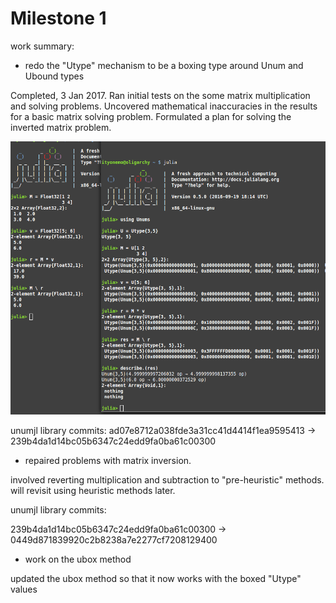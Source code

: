 Milestone 1
===========

work summary:

* redo the "Utype" mechanism to be a boxing type around Unum and Ubound types

Completed, 3 Jan 2017.  Ran initial tests on the some matrix multiplication and
solving problems.  Uncovered mathematical inaccuracies in the results for a
basic matrix solving problem.  Formulated a plan for solving the inverted matrix
problem.

![matrix problem](matrix-solution-1.png)

unumjl library commits:
ad07e8712a038fde3a31cc41d4414f1ea9595413 -> 239b4da1d14bc05b6347c24edd9fa0ba61c00300

* repaired problems with matrix inversion.

involved reverting multiplication and subtraction to "pre-heuristic" methods.
will revisit using heuristic methods later.

unumjl library commits:

239b4da1d14bc05b6347c24edd9fa0ba61c00300 -> 0449d871839920c2b8238a7e2277cf7208129400

* work on the ubox method

updated the ubox method so that it now works with the boxed "Utype" values
